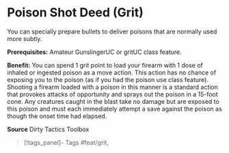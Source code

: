 ﻿---
cssclass: [feats]

---
# Poison Shot Deed (Grit)

You can specially prepare bullets to deliver poisons that are normally used more subtly.

**Prerequisites:** Amateur GunslingerUC or gritUC class feature.

**Benefit:** You can spend 1 grit point to load your firearm with 1 dose of inhaled or ingested poison as a move action. This action has no chance of exposing you to the poison (as if you had the poison use class feature). Shooting a firearm loaded with a poison in this manner is a standard action that provokes attacks of opportunity and sprays out the poison in a 15-foot cone. Any creatures caught in the blast take no damage but are exposed to this poison and must each immediately attempt a save against the poison as though the onset time had elapsed.

**Source** Dirty Tactics Toolbox
>[!tags_panel]- Tags
> #feat/grit, 